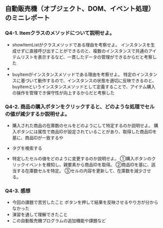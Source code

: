 ## 自動販売機（オブジェクト、DOM、イベント処理）のミニレポート
### Q4-1. Itemクラスのメソッドについて説明せよ。
* showItemListがクラスメソッドである理由を考察せよ。
 インスタンスを生成せずに直接呼び出すことができるのと、複数のインスタンスで共通のアイテムリストを表示するなど、一貫したデータの管理ができるからだと考察した
* 
* buyItemがインスタンスメソッドである理由を考察せよ。
特定のインスタンスに基づいて動作するので、インスタンスの状態を適切に反映できるのと、buyItemというインスタンスメソッドとして定義することで、アイテム購入の操作を管理でき保守性が向上するからだと考察した
### Q4-2. 商品の購入ボタンをクリックすると、どのような処理でセルの値が減少するか説明せよ。
* 購入された商品の在庫数のセルをどのようにして特定するのか説明せよ。
  購入ボタンには属性で商品IDが設定されていることがあり、取得した商品IDを基に、商品IDが一致する<tr>や<li>タグを検索する
    
* 特定したセルの値をどのように変更するのか説明せよ。
  ①購入ボタンのクリックイベントを検知し、親要素から商品IDを取得。
  ②商品IDを基に、該当する在庫数セルを特定。
  ③セルの内容を更新して、在庫数を減少させる。
### Q4-3. 感想
* 今回の課題で苦労したこと
  ボタンを押して結果を反映させるやり方が分からなかった
* 演習を通して理解できたこと
* この自動販売機プログラムの追加機能や課題など
